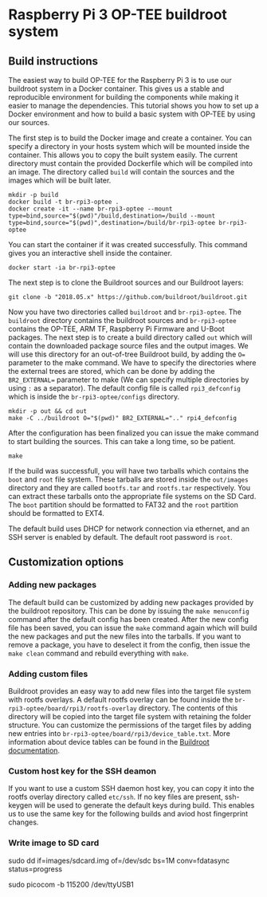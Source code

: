 # Raspberry Pi 3 OP-TEE buildroot system

## Build instructions
The easiest way to build OP-TEE for the Raspberry Pi 3 is to use our buildroot system in a Docker container. This gives us a stable and reproducible environment for building the components while making it easier to manage the dependencies. This tutorial shows you how to set up a Docker environment and how to build a basic system with OP-TEE by using our sources.

The first step is to build the Docker image and create a container. You can specify a directory in your hosts system which will be mounted inside the container. This allows you to copy the built system easily. The current directory must contain the provided Dockerfile which will be compiled into an image. The directory called `build` will contain the sources and the images which will be built later.
```
mkdir -p build
docker build -t br-rpi3-optee .
docker create -it --name br-rpi3-optee --mount type=bind,source="$(pwd)"/build,destination=/build --mount type=bind,source="$(pwd)",destination=/build/br-rpi3-optee br-rpi3-optee
```

You can start the container if it was created successfully. This command gives you an interactive shell inside the container.
```
docker start -ia br-rpi3-optee
```

The next step is to clone the Buildroot sources and our Buildroot layers:
```
git clone -b "2018.05.x" https://github.com/buildroot/buildroot.git
```

Now you have two directories called `buildroot` and `br-rpi3-optee`. The `buildroot` directory contains the buildroot sources and `br-rpi3-optee` contains the OP-TEE, ARM TF, Raspberry Pi Firmware and U-Boot packages. The next step is to create a build directory called `out` which will contain the downloaded package source files and the output images. We will use this directory for an out-of-tree Buildroot build, by adding the `O=` parameter to the make command. We have to specify the directories where the external trees are stored, which can be done by adding the `BR2_EXTERNAL=` parameter to make (We can specify multiple directories by using `:` as a separator). The default config file is called `rpi3_defconfig` which is inside the `br-rpi3-optee/configs` directory.
```
mkdir -p out && cd out
make -C ../buildroot O="$(pwd)" BR2_EXTERNAL=".." rpi4_defconfig

```

After the configuration has been finalized you can issue the make command to start building the sources. This can take a long time, so be patient.
```
make
```

If the build was successfull, you will have two tarballs which contains the `boot` and `root` file system. These tarballs are stored inside the `out/images` directory and they are called `bootfs.tar` and `rootfs.tar` respectively. You can extract these tarballs onto the appropriate file systems on the SD Card. The `boot` partition should be formatted to FAT32 and the `root` partition should be formatted to EXT4.

The default build uses DHCP for network connection via ethernet, and an SSH server is enabled by default. The default root password is `root`.

## Customization options
### Adding new packages
The default build can be customized by adding new packages provided by the buildroot repository. This can be done by issuing the `make menuconfig` command after the default config has been created. After the new config file has been saved, you can issue the `make` command again which will build the new packages and put the new files into the tarballs. If you want to remove a package, you have to deselect it from the config, then issue the `make clean` command and rebuild everything with `make`.

### Adding custom files
Buildroot provides an easy way to add new files into the target file system with rootfs overlays. A default rootfs overlay can be found inside the `br-rpi3-optee/board/rpi3/rootfs-overlay` directory. The contents of this directory will be copied into the target file system with retaining the folder structure. You can customize the permissions of the target files by adding new entries into `br-rpi3-optee/board/rpi3/device_table.txt`. More information about device tables can be found in the [Buildroot documentation](https://buildroot.org/downloads/manual/manual.html#makedev-syntax).

### Custom host key for the SSH deamon
If you want to use a custom SSH daemon host key, you can copy it into the rootfs overlay directory called `etc/ssh`. If no key files are present, ssh-keygen will be used to generate the default keys during build. This enables us to use the same key for the following builds and aviod host fingerprint changes.


### Write image to SD card
sudo dd if=images/sdcard.img of=/dev/sdc bs=1M conv=fdatasync status=progress


sudo picocom -b 115200 /dev/ttyUSB1

